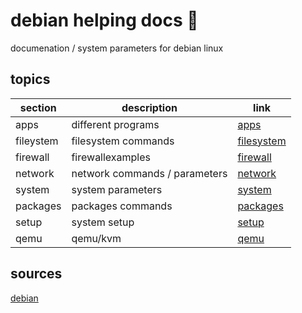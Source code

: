 <!-- omit in toc -->
# debian helping docs 🐧

documenation / system parameters for debian linux

<!-- omit in toc -->
## topics

| section | description | link |
|--- |--- |--- |
| apps | different programs | [apps](apps.md) |
| fileystem | filesystem commands | [filesystem](filesystem.md) |
| firewall | firewallexamples | [firewall](firewall.md) |
| network | network commands / parameters | [network](network.md) |
| system | system parameters | [system](system.md) |
| packages | packages commands | [packages](packages.md) |
| setup | system setup | [setup](setup.md) |
| qemu | qemu/kvm | [qemu](qemu.md) |

## sources

[debian](https://www.debian.org)
